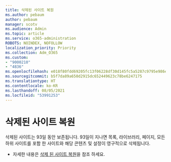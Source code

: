 ```yaml
---
title: 삭제된 사이트 복원
ms.author: pebaum
author: pebaum
manager: scotv
ms.audience: Admin
ms.topic: article
ms.service: o365-administration
ROBOTS: NOINDEX, NOFOLLOW
localization_priority: Priority
ms.collection: Adm_O365
ms.custom:
- "9000210"
- "4836"
ms.openlocfilehash: e018f80fdd69205fc13f06228df30d145fc5a5287c9795e986e96cdee3e7a67c
ms.sourcegitcommit: b5f7da89a650d2915dc652449623c78be6247175
ms.translationtype: HT
ms.contentlocale: ko-KR
ms.lasthandoff: 08/05/2021
ms.locfileid: "53991253"
---
```

# <a name="restore-deleted-sites"></a>삭제된 사이트 복원

삭제된 사이트는 93일 동안 보존됩니다. 93일이 지나면 목록, 라이브러리, 페이지, 모든 하위 사이트를 포함 한 사이트와 해당 콘텐츠 및 설정이 영구적으로 삭제됩니다.

- 자세한 내용은 [삭제 된 사이트 복원](https://docs.microsoft.com/sharepoint/restore-deleted-site-collection)을 참조 하세요.
